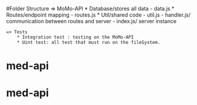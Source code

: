 #Folder Structure
	=> MoMo-API
		* Database/stores all data
			- data.js
		* Routes/endpoint mapping
			- routes.js
		* Util/shared code
			- util.js
		- handler.js/ communication between routes and server
		- index.js/ server instance

	=> Tests
		* Integration test : testing on the MoMo-API
		* Uint test: all test that must run on the fileSystem.
# med-api
# med-api
